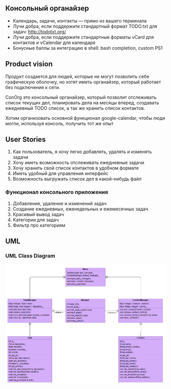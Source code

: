 ## Консольный органайзер
  - Календарь, задачи, контакты &mdash; прямо из вашего терминала
  - Лучи добра, если поддержите стандартный формат TODO.txt для задач: http://todotxt.org/
  - Лучи добра, если поддержите стандартные форматы vCard для контактов и vCalendar для календаря
  - Бонусные баллы за интеграцию в shell: bash completion, custom PS1


## **Product vision** ##

Продукт создается для людей, которые не могут позволить себе графическую оболочку, но хотят иметь органайзер, который работает без подключения к сети.


ConOrg это консольный органайзер, который позволит отслеживать список текущих дел, планировать дела на месяцы вперед, создавать ежедневный TODO список, а так же хранить список контактов.


Хотим организовать основной функционал google-calendar, чтобы люди могли, используя консоль, получить тот же опыт


## **User Stories** ##

1.	Как пользователь, я хочу легко добавлять, удалять и изменять задачи
2.	Хочу иметь возможность отслеживать ежедневные задачи
3.	Хочу хранить свой список контактов в удобном формате
4.	Иметь удобный для управления интерфейс
5.	Возможность выгружать список дел в какой-нибудь файл

### Функционал консольного приложения
1. Добавление, удаление и изменений задач
2. Создание ежедневных, еженедельных и ежемесячных задач
3. Красивый вывод задач
4. Категории для задач
5. Фильтр про категориям

## **UML** ##

### UML Class Diagram
![](https://github.com/MeaTael/images/blob/main/img.png)
